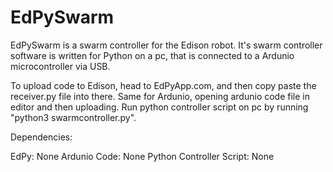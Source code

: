 # EdPySwarm
EdPySwarm is a swarm controller for the Edison robot. It's swarm controller software is written for Python on a pc, that is connected to a Ardunio microcontroller via USB.

To upload code to Edison, head to EdPyApp.com, and then copy paste the receiver.py file into there.
Same for Ardunio, opening ardunio code file in editor and then uploading.
Run python controller script on pc by running "python3 swarmcontroller.py".

Dependencies:

EdPy: 
None
Ardunio Code:
None
Python Controller Script:
None

